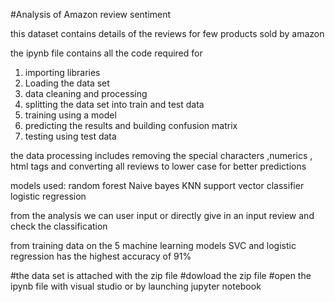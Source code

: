 #Analysis of Amazon review sentiment 

this dataset contains details of the reviews for few products sold by amazon 

the ipynb file contains all the code required for 
1. importing libraries
2. Loading the data set
3. data cleaning and processing 
4. splitting the data set into train and test data
5. training using a model
6. predicting the results and building confusion matrix
7. testing using test data  

the data processing includes removing the special characters ,numerics , html tags and converting all reviews to lower case for better predictions

models used:
    random forest 
    Naive bayes
    KNN
    support vector classifier
    logistic regression 

from the analysis we can user input or directly give in an input review and check the classification 

from training data on the 5 machine learning models 
    SVC and logistic regression has the highest accuracy of 91%

#the data set is attached with the zip file 
#dowload the zip file 
#open the ipynb file with visual studio or by launching jupyter notebook
